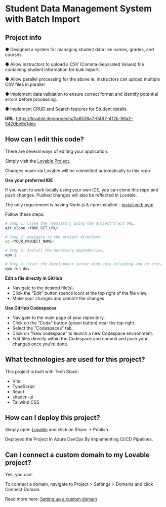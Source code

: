 # Student Data Management System with Batch Import

## Project info

● Designed a system for managing student data like names,
grades, and courses.

● Allow instructors to upload a CSV (Comma-Separated
Values) file containing student information for bulk
import.

● Allow parallel processing for the above ie, instructors
can upload multiple CSV files in parallel

● Implement data validation to ensure correct format and
identify potential errors before processing.

● Implement CRUD and Search features for Student details.

**URL**: https://lovable.dev/projects/0a6536a7-0467-412b-96a2-5420be9d1ddc

## How can I edit this code?

There are several ways of editing your application.


Simply visit the [Lovable Project](https://lovable.dev/projects/0a6536a7-0467-412b-96a2-5420be9d1ddc).

Changes made via Lovable will be committed automatically to this repo.

**Use your preferred IDE**

If you want to work locally using your own IDE, you can clone this repo and push changes. Pushed changes will also be reflected in Lovable.

The only requirement is having Node.js & npm installed - [install with nvm](https://github.com/nvm-sh/nvm#installing-and-updating)

Follow these steps:

```sh
# Step 1: Clone the repository using the project's Git URL.
git clone <YOUR_GIT_URL>

# Step 2: Navigate to the project directory.
cd <YOUR_PROJECT_NAME>

# Step 3: Install the necessary dependencies.
npm i

# Step 4: Start the development server with auto-reloading and an instant preview.
npm run dev
```

**Edit a file directly in GitHub**

- Navigate to the desired file(s).
- Click the "Edit" button (pencil icon) at the top right of the file view.
- Make your changes and commit the changes.

**Use GitHub Codespaces**

- Navigate to the main page of your repository.
- Click on the "Code" button (green button) near the top right.
- Select the "Codespaces" tab.
- Click on "New codespace" to launch a new Codespace environment.
- Edit files directly within the Codespace and commit and push your changes once you're done.

## What technologies are used for this project?

This project is built with Tech Stack:

- Vite
- TypeScript
- React
- shadcn-ui
- Tailwind CSS

## How can I deploy this project?

Simply open [Lovable](https://lovable.dev/projects/0a6536a7-0467-412b-96a2-5420be9d1ddc) and click on Share -> Publish.

Deployed the Project In Azure DevOps By implementing CI/CD Pipelines.

## Can I connect a custom domain to my Lovable project?

Yes, you can!

To connect a domain, navigate to Project > Settings > Domains and click Connect Domain.

Read more here: [Setting up a custom domain](https://docs.lovable.dev/tips-tricks/custom-domain#step-by-step-guide)
